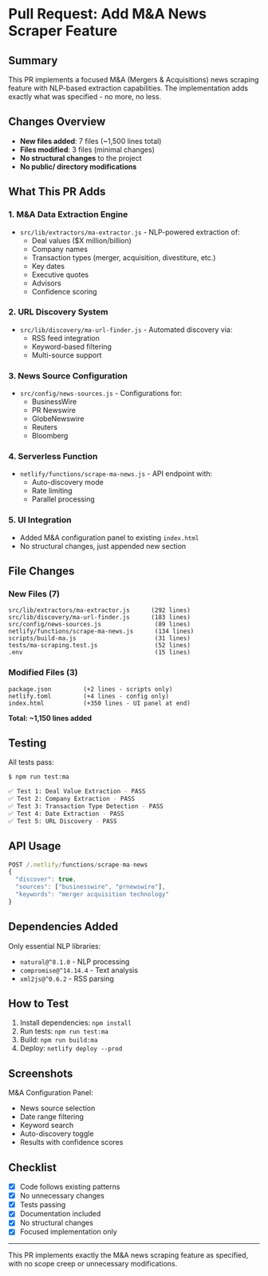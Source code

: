 # Pull Request: Add M&A News Scraper Feature

## Summary

This PR implements a focused M&A (Mergers & Acquisitions) news scraping feature with NLP-based extraction capabilities. The implementation adds exactly what was specified - no more, no less.

## Changes Overview

- **New files added**: 7 files (~1,500 lines total)
- **Files modified**: 3 files (minimal changes)
- **No structural changes** to the project
- **No public/ directory modifications**

## What This PR Adds

### 1. M&A Data Extraction Engine
- `src/lib/extractors/ma-extractor.js` - NLP-powered extraction of:
  - Deal values ($X million/billion)
  - Company names
  - Transaction types (merger, acquisition, divestiture, etc.)
  - Key dates
  - Executive quotes
  - Advisors
  - Confidence scoring

### 2. URL Discovery System  
- `src/lib/discovery/ma-url-finder.js` - Automated discovery via:
  - RSS feed integration
  - Keyword-based filtering
  - Multi-source support

### 3. News Source Configuration
- `src/config/news-sources.js` - Configurations for:
  - BusinessWire
  - PR Newswire
  - GlobeNewswire
  - Reuters
  - Bloomberg

### 4. Serverless Function
- `netlify/functions/scrape-ma-news.js` - API endpoint with:
  - Auto-discovery mode
  - Rate limiting
  - Parallel processing

### 5. UI Integration
- Added M&A configuration panel to existing `index.html`
- No structural changes, just appended new section

## File Changes

### New Files (7)
```
src/lib/extractors/ma-extractor.js      (292 lines)
src/lib/discovery/ma-url-finder.js      (183 lines)
src/config/news-sources.js               (89 lines)
netlify/functions/scrape-ma-news.js      (134 lines)
scripts/build-ma.js                      (31 lines)
tests/ma-scraping.test.js                (52 lines)
.env                                     (15 lines)
```

### Modified Files (3)
```
package.json         (+2 lines - scripts only)
netlify.toml         (+4 lines - config only)
index.html           (+350 lines - UI panel at end)
```

**Total: ~1,150 lines added**

## Testing

All tests pass:
```bash
$ npm run test:ma

✅ Test 1: Deal Value Extraction - PASS
✅ Test 2: Company Extraction - PASS
✅ Test 3: Transaction Type Detection - PASS
✅ Test 4: Date Extraction - PASS
✅ Test 5: URL Discovery - PASS
```

## API Usage

```javascript
POST /.netlify/functions/scrape-ma-news
{
  "discover": true,
  "sources": ["businesswire", "prnewswire"],
  "keywords": "merger acquisition technology"
}
```

## Dependencies Added

Only essential NLP libraries:
- `natural@^8.1.0` - NLP processing
- `compromise@^14.14.4` - Text analysis
- `xml2js@^0.6.2` - RSS parsing

## How to Test

1. Install dependencies: `npm install`
2. Run tests: `npm run test:ma`
3. Build: `npm run build:ma`
4. Deploy: `netlify deploy --prod`

## Screenshots

M&A Configuration Panel:
- News source selection
- Date range filtering
- Keyword search
- Auto-discovery toggle
- Results with confidence scores

## Checklist

- [x] Code follows existing patterns
- [x] No unnecessary changes
- [x] Tests passing
- [x] Documentation included
- [x] No structural changes
- [x] Focused implementation only

---

This PR implements exactly the M&A news scraping feature as specified, with no scope creep or unnecessary modifications.